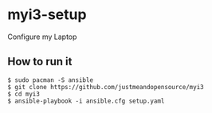 # myi3-setup
Configure my Laptop

## How to run it
```
$ sudo pacman -S ansible
$ git clone https://github.com/justmeandopensource/myi3
$ cd myi3
$ ansible-playbook -i ansible.cfg setup.yaml
